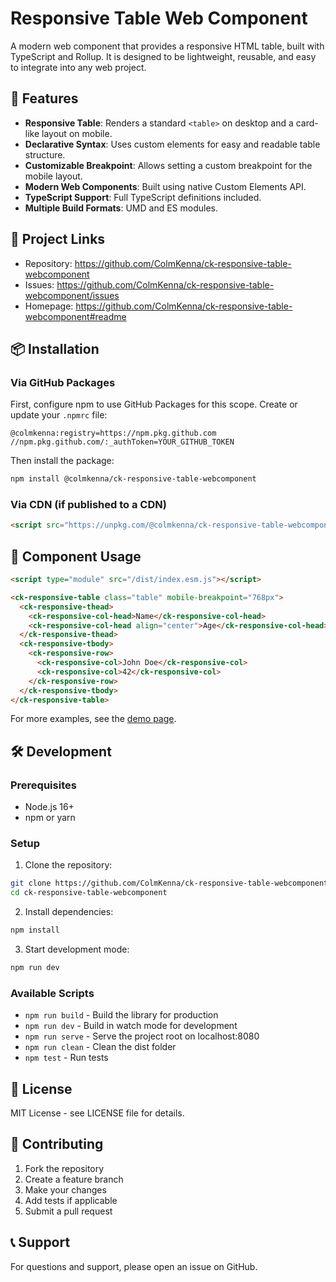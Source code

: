 # Responsive Table Web Component

A modern web component that provides a responsive HTML table, built with TypeScript and Rollup. It is designed to be lightweight, reusable, and easy to integrate into any web project.

## 🚀 Features

- **Responsive Table**: Renders a standard `<table>` on desktop and a card-like layout on mobile.
- **Declarative Syntax**: Uses custom elements for easy and readable table structure.
- **Customizable Breakpoint**: Allows setting a custom breakpoint for the mobile layout.
- **Modern Web Components**: Built using native Custom Elements API.
- **TypeScript Support**: Full TypeScript definitions included.
- **Multiple Build Formats**: UMD and ES modules.

## 🔗 Project Links

- Repository: https://github.com/ColmKenna/ck-responsive-table-webcomponent
- Issues: https://github.com/ColmKenna/ck-responsive-table-webcomponent/issues
- Homepage: https://github.com/ColmKenna/ck-responsive-table-webcomponent#readme

## 📦 Installation

### Via GitHub Packages

First, configure npm to use GitHub Packages for this scope. Create or update your `.npmrc` file:

```
@colmkenna:registry=https://npm.pkg.github.com
//npm.pkg.github.com/:_authToken=YOUR_GITHUB_TOKEN
```

Then install the package:

```bash
npm install @colmkenna/ck-responsive-table-webcomponent
```

### Via CDN (if published to a CDN)

```html
<script src="https://unpkg.com/@colmkenna/ck-responsive-table-webcomponent@latest/dist/index.min.js"></script>
```

## 🧩 Component Usage

```html
<script type="module" src="/dist/index.esm.js"></script>

<ck-responsive-table class="table" mobile-breakpoint="768px">
  <ck-responsive-thead>
    <ck-responsive-col-head>Name</ck-responsive-col-head>
    <ck-responsive-col-head align="center">Age</ck-responsive-col-head>
  </ck-responsive-thead>
  <ck-responsive-tbody>
    <ck-responsive-row>
      <ck-responsive-col>John Doe</ck-responsive-col>
      <ck-responsive-col>42</ck-responsive-col>
    </ck-responsive-row>
  </ck-responsive-tbody>
</ck-responsive-table>
```

For more examples, see the [demo page](examples/ck-responsive-table/demo.html).

## 🛠️ Development

### Prerequisites

- Node.js 16+
- npm or yarn

### Setup

1. Clone the repository:
```bash
git clone https://github.com/ColmKenna/ck-responsive-table-webcomponent.git
cd ck-responsive-table-webcomponent
```

2. Install dependencies:
```bash
npm install
```

3. Start development mode:
```bash
npm run dev
```

### Available Scripts

- `npm run build` - Build the library for production
- `npm run dev` - Build in watch mode for development
- `npm run serve` - Serve the project root on localhost:8080
- `npm run clean` - Clean the dist folder
- `npm test` - Run tests

## 📄 License

MIT License - see LICENSE file for details.

## 🤝 Contributing

1. Fork the repository
2. Create a feature branch
3. Make your changes
4. Add tests if applicable
5. Submit a pull request

## 📞 Support

For questions and support, please open an issue on GitHub.

